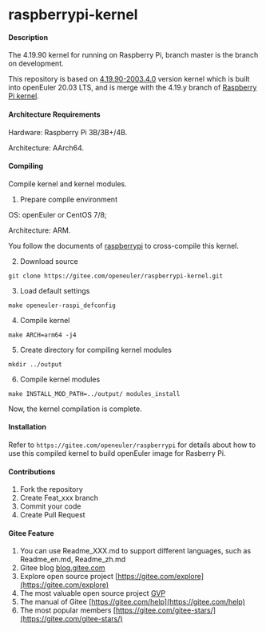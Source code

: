 # raspberrypi-kernel

#### Description

The 4.19.90 kernel for running on Raspberry Pi, branch master is the branch on development.

This repository is based on [4.19.90-2003.4.0](https://gitee.com/openeuler/kernel/tree/openEuler-1.0-LTS/) version kernel which is built into openEuler 20.03 LTS, and is merge with the 4.19.y branch of [Raspberry Pi kernel](https://github.com/raspberrypi/linux/tree/rpi-4.19.y).

#### Architecture Requirements

Hardware: Raspberry Pi 3B/3B+/4B.

Architecture: AArch64.

#### Compiling

Compile kernel and kernel modules.

1.  Prepare compile environment

OS: openEuler or CentOS 7/8;

Architecture: ARM.

You follow the documents of [raspberrypi](https://gitee.com/openeuler/raspberrypi/blob/master/README.en.md) to cross-compile this kernel. 

2.  Download source

`git clone https://gitee.com/openeuler/raspberrypi-kernel.git`

3.  Load default settings

`make openeuler-raspi_defconfig`

4.  Compile kernel

`make ARCH=arm64 -j4`

5.  Create directory for compiling kernel modules

`mkdir ../output`

6.  Compile kernel modules

`make INSTALL_MOD_PATH=../output/ modules_install`

Now, the kernel compilation is complete.

#### Installation

Refer to `https://gitee.com/openeuler/raspberrypi` for details about how to use this compiled kernel to build openEuler image for Rasberry Pi.

#### Contributions

1.  Fork the repository
2.  Create Feat_xxx branch
3.  Commit your code
4.  Create Pull Request


#### Gitee Feature

1.  You can use Readme\_XXX.md to support different languages, such as Readme\_en.md, Readme\_zh.md
2.  Gitee blog [blog.gitee.com](https://blog.gitee.com)
3.  Explore open source project [https://gitee.com/explore](https://gitee.com/explore)
4.  The most valuable open source project [GVP](https://gitee.com/gvp)
5.  The manual of Gitee [https://gitee.com/help](https://gitee.com/help)
6.  The most popular members  [https://gitee.com/gitee-stars/](https://gitee.com/gitee-stars/)

